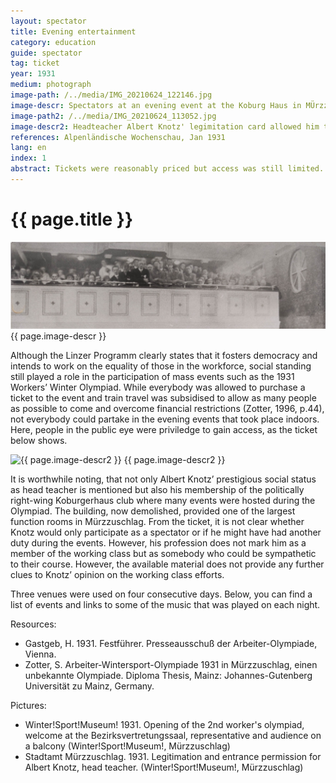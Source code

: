 ```yaml
---
layout: spectator
title: Evening entertainment
category: education
guide: spectator
tag: ticket
year: 1931
medium: photograph
image-path: /../media/IMG_20210624_122146.jpg
image-descr: Spectators at an evening event at the Koburg Haus in MÜrzzuschlag
image-path2: /../media/IMG_20210624_113052.jpg
image-descr2: Headteacher Albert Knotz' legimitation card allowed him to enter the Koburghaus and the events there at any time, free of charge.
references: Alpenländische Wochenschau, Jan 1931
lang: en
index: 1
abstract: Tickets were reasonably priced but access was still limited. Those with connections or of higher social standing could enjoy more sophisticated evening entertainment than the masses.
---
```

<body>
    <div class="infotext">
        <h1  id="title">{{ page.title }}</h1>
        <div class="grid-item" id="exhibit-image"><img src="../media/IMG_20210624_122146.jpg" class="img-fluid" alt="{{ page.image-descr }}"> {{ page.image-descr }} </div>
        <p>Although the Linzer Programm clearly states that it fosters democracy and intends to work on the equality of those in the workforce, social standing still played a role in the participation of mass events such as the 1931 Workers’ Winter Olympiad. While everybody was allowed to purchase a ticket to the event and train travel was subsidised to allow as many people as possible to come and overcome financial restrictions (Zotter, 1996, p.44), not everybody could partake in the evening events that took place indoors. Here, people in the public eye were priviledge to gain access, as the ticket below shows.</p>
        <div class="grid-item" id="exhibit-image"><img src="../media/IMG_20210624_113052.jpg" class="img-fluid" alt="{{ page.image-descr2 }}"> {{ page.image-descr2 }}</div>
        <p>It is worthwhile noting, that not only Albert Knotz’ prestigious social status as head teacher is mentioned but also his membership of the politically right-wing Koburgerhaus club where many events were hosted during the Olympiad. The building, now demolished, provided one of the largest function rooms in Mürzzuschlag. From the ticket, it is not clear whether Knotz would only participate as a spectator or if he might have had another duty during the events. However, his profession does not mark him as a member of the working class but as somebody who could be sympathetic to their course. However, the available material does not provide any further clues to Knotz’ opinion on the working class efforts.</p>
        <p>Three venues were used on four consecutive days. Below, you can find a list of events and links to some of the music that was played on each night.</p>
    </div>
    <div class="resources">
        <div class="resource-title">Resources:</div>
            <ul>
                <li>Gastgeb, H. 1931. <span id="source">Festführer</span>. Presseausschuß der Arbeiter-Olympiade, Vienna.</li>
                <li>Zotter, S. <span id="source">Arbeiter-Wintersport-Olympiade 1931 in Mürzzuschlag, einen unbekannte Olympiade</span>. Diploma Thesis, Mainz: Johannes-Gutenberg Universität zu Mainz, Germany.</li>
            </ul>
    </div>
    <div class="resources">
        <div class="resource-title">Pictures:</div>
            <ul>
                <li>Winter!Sport!Museum! 1931. Opening of the 2nd worker's olympiad, welcome at the Bezirksvertretungssaal, representative and audience on a balcony (Winter!Sport!Museum!, Mürzzuschlag)</li>
                <li>Stadtamt Mürzzuschlag. 1931. Legitimation and entrance permission for Albert Knotz, head teacher. (Winter!Sport!Museum!, Mürzzuschlag)</li>
            </ul>
    </div>
</body>